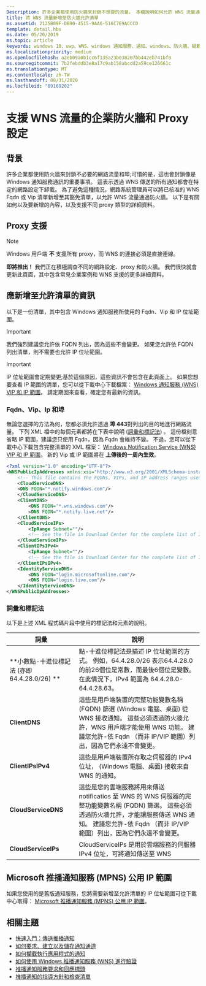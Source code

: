 ```yaml
---
Description: 許多企業都使用防火牆來封鎖不想要的流量。 本檔說明如何允許 WNS 流量通過防火牆。
title: 將 WNS 流量新增至防火牆允許清單
ms.assetid: 2125B09F-DB90-4515-9AA6-516C7E9ACCCD
template: detail.hbs
ms.date: 05/20/2019
ms.topic: article
keywords: windows 10、uwp、WNS、windows 通知服務、通知、windows、防火牆、疑難排解、IP、流量、企業、網路、IPv4、VIP、FQDN、公用 IP 位址
ms.localizationpriority: medium
ms.openlocfilehash: a2eb09a0b1cc6f135a23b038207bb442eb741bf8
ms.sourcegitcommit: 7b2febddb3e8a17c9ab158abcdd2a59ce126661c
ms.translationtype: MT
ms.contentlocale: zh-TW
ms.lasthandoff: 08/31/2020
ms.locfileid: "89169202"
---
```

# <a name="enterprise-firewall-and-proxy-configurations-to-support-wns-traffic"></a>支援 WNS 流量的企業防火牆和 Proxy 設定

## <a name="background"></a>背景
許多企業都使用防火牆來封鎖不必要的網路流量和埠;可惜的是，這也會封鎖像是 Windows 通知服務通訊的重要事項。 這表示透過 WNS 傳送的所有通知都會在特定的網路設定下卸載。 為了避免這種情況，網路系統管理員可以將已核准的 WNS Fqdn 或 Vip 清單新增至其豁免清單，以允許 WNS 流量通過防火牆。 以下是有關如何以及要新增的內容，以及支援不同 proxy 類型的詳細資料。

## <a name="proxy-support"></a>Proxy 支援

> [!Note]
> Windows 用戶端 **不** 支援所有 proxy，而 WNS 的連接必須是直接連線。

**即將推出！** 我們正在積極調查不同的網路設定、proxy 和防火牆。 我們很快就會更新此頁面，其中包含常見企業案例和 WNS 支援的更多詳細資料。


## <a name="what-information-should-be-added-to-the-allowlist"></a>應新增至允許清單的資訊
以下是一份清單，其中包含 Windows 通知服務所使用的 Fqdn、Vip 和 IP 位址範圍。 

> [!IMPORTANT]
> 我們強烈建議您允許依 FQDN 列出，因為這些不會變更。 如果您允許依 FQDN 列出清單，則不需要也允許 IP 位址範圍。

> [!IMPORTANT]
> IP 位址範圍會定期變更;基於這個原因，這些資訊不會包含在此頁面上。 如果您想要查看 IP 範圍的清單，您可以從下載中心下載檔案： [Windows 通知服務 (WNS) VIP 和 IP 範圍](https://www.microsoft.com/download/details.aspx?id=44238)。 請定期回來查看，確定您有最新的資訊。 


### <a name="fqdns-vips-ips-and-ports"></a>Fqdn、Vip、Ip 和埠
無論您選擇的方法為何，您都必須允許透過 **埠 443**對列出的目的地進行網路流量。 下列 XML 檔中的每個元素都將在下表中說明 ([詞彙和標記法](#terms-and-notations)) 。 這份檔刻意省略 IP 範圍，建議您只使用 Fqdn，因為 Fqdn 會維持不變。 不過，您可以從下載中心下載包含完整清單的 XML 檔案： [Windows Notification Service (WNS) VIP 和 IP 範圍](https://www.microsoft.com/download/details.aspx?id=44238)。 新的 Vip 或 IP 範圍將在 **上傳後的一周內生效**。

```XML
<?xml version="1.0" encoding="UTF-8"?>
<WNSPublicIpAddresses xmlns:xsi="http://www.w3.org/2001/XMLSchema-instance" xmlns:xsd="http://www.w3.org/2001/XMLSchema">
    <!-- This file contains the FQDNs, VIPs, and IP address ranges used by the Windows Notification Service. A new text file will be uploaded every time a new VIP or IP range is released in production.  Please copy the below information and perform the necessary changes on your site. Endpoints in CloudService nodes are used for cloud services to send notifications to WNS. Endpoints in Client nodes are used by devices to receive notifications from WNS. --> 
    <CloudServiceDNS>
    <DNS FQDN="*.notify.windows.com"/>
    </CloudServiceDNS>
    <ClientDNS>
        <DNS FQDN="*.wns.windows.com"/>
        <DNS FQDN="*.notify.live.net"/>
    </ClientDNS>
    <CloudServiceIPs>
        <IpRange Subnet=""/>
        <!-- See the file in Download Center for the complete list of IP ranges -->
    </CloudServiceIPs>
    <ClientIPsIPv4>
        <IpRange Subnet=""/>
        <!-- See the file in Download Center for the complete list of IP ranges -->
    </ClientIPsIPv4>
    <IdentityServiceDNS>
        <DNS FQDN="login.microsoftonline.com"/>
        <DNS FQDN="login.live.com"/>
    </IdentityServiceDNS>
</WNSPublicIpAddresses>

```

### <a name="terms-and-notations"></a>詞彙和標記法
以下是上述 XML 程式碼片段中使用的標記法和元素的說明。

| 詞彙 | 說明 |
|---|---|
| **小數點-十進位標記法 (亦即 64.4.28.0/26) ** | 點-十進位標記法是描述 IP 位址範圍的方式。 例如，64.4.28.0/26 表示64.4.28.0 的前26個位是常數，而最後6個位是變數。  在此情況下，IPv4 範圍為 64.4.28.0-64.4.28.63。 |
| **ClientDNS** | 這些是用戶端裝置的完整功能變數名稱 (FQDN) 篩選 (Windows 電腦、桌面) 從 WNS 接收通知。 這些必須透過防火牆允許，WNS 用戶端才能使用 WNS 功能。  建議您允許-依 Fqdn （而非 IP/VIP 範圍）列出，因為它們永遠不會變更。 |
| **ClientIPsIPv4** | 這些是用戶端裝置所存取之伺服器的 IPv4 位址， (Windows 電腦、桌面) 接收來自 WNS 的通知。 |
| **CloudServiceDNS** | 這些是您的雲端服務將用來傳送 notificatios 至 WNS 的 WNS 伺服器的完整功能變數名稱 (FQDN) 篩選。 這些必須透過防火牆允許，才能讓服務傳送 WNS 通知。  建議您允許-依 Fqdn （而非 IP/VIP 範圍）列出，因為它們永遠不會變更。|
| **CloudServiceIPs** | CloudServiceIPs 是用於雲端服務的伺服器 IPv4 位址，可將通知傳送至 WNS  |


## <a name="microsoft-push-notifications-service-mpns-public-ip-ranges"></a>Microsoft 推播通知服務 (MPNS) 公用 IP 範圍
如果您使用的是舊版通知服務，您將需要新增至允許清單的 IP 位址範圍可從下載中心取得： [Microsoft 推播通知服務 (MPNS) 公用 IP 範圍](https://www.microsoft.com/download/details.aspx?id=44535)。


## <a name="related-topics"></a>相關主題

* [快速入門：傳送推播通知](/previous-versions/windows/apps/hh868252(v=win.10))
* [如何要求、建立以及儲存通知通道](/previous-versions/windows/apps/hh465412(v=win.10))
* [如何攔截執行應用程式的通知](/previous-versions/windows/apps/jj709907(v=win.10))
* [如何使用 Windows 推播通知服務 (WNS) 進行驗證](/previous-versions/windows/apps/hh465407(v=win.10))
* [推播通知服務要求和回應標頭](/previous-versions/windows/apps/hh465435(v=win.10))
* [推播通知的指導方針和檢查清單](./windows-push-notification-services--wns--overview.md)
 